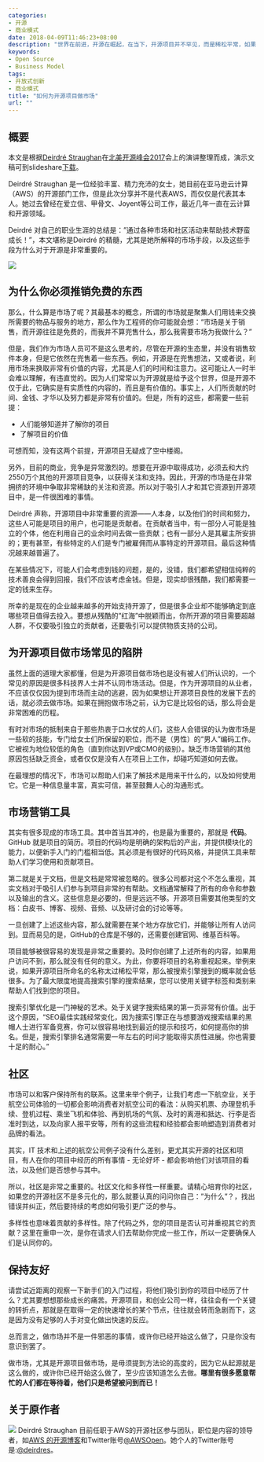 ```yaml
---
categories:
- 开源
- 商业模式
date: 2018-04-09T11:46:23+08:00
description: "世界在前进，开源在崛起，在当下，开源项目并不罕见，而是稀松平常，如果你“曲高和寡”，认为酒香不怕巷子深，那么很快就被庞大的潮流所淹没，开源的人群似乎是固定的，拥抱开源的公司在一定的时间段内也是屈指可数的，那么被这些人忽略的话，你所开源的项目只有一个结局：优雅的关闭！"
keywords:
- Open Source
- Business Model
tags:
- 开放式创新
- 商业模式
title: "如何为开源项目做市场"
url: ""
---
```


## 概要

本文是根据[Deirdré Straughan](https://www.linkedin.com/in/deirdrestraughan/)在[北美开源峰会2017](https://www.linuxfoundation.org/event/open-source-summit-north-america-2017/)会上的演讲整理而成，演示文稿可到slideshare[下载](https://www.slideshare.net/deirdrestraughan/marketing-your-open-source-project)。

Deirdré Straughan 是一位经验丰富、精力充沛的女士，她目前在亚马逊云计算（AWS）的开源部门工作，但是此次分享并不是代表AWS，而仅仅是代表其本人。她过去曾经在爱立信、甲骨文、Joyent等公司工作，最近几年一直在云计算和开源领域。

Deirdré 对自己的职业生涯的总结是：”通过各种市场和社区活动来帮助技术野蛮成长！”，本文堪称是Deirdré 的精髓，尤其是她所解释的市场手段，以及这些手段为什么对于开源是非常重要的。

![](https://www.linuxfoundation.org/wp-content/uploads/2017/12/open-display_AA.png)

## 为什么你必须推销免费的东西

那么，什么算是市场了呢？其最基本的概念，所谓的市场就是聚集人们用钱来交换所需要的物品与服务的地方，那么作为工程师的你可能就会想：“市场是关于销售，而开源往往是免费的，而我并不算兜售什么，那么我需要市场为我做什么？”

但是，我们作为市场人员可不是这么思考的，尽管在开源的生态里，并没有销售软件本身，但是它依然在兜售着一些东西。例如，开源是在兜售想法，又或者说，利用市场来换取非常有价值的内容，尤其是人们的时间和注意力。这可能让人一时半会难以理解，有违直觉的。因为人们常常以为开源就是给予这个世界，但是开源不仅于此，它确实是有实质性的内容的，而且是有价值的。事实上，人们所贡献的时间、金钱、才华以及努力都是非常有价值的。但是，所有的这些，都需要一些前提：

* 人们能够知道并了解你的项目
* 了解项目的价值

可想而知，没有这两个前提，开源项目无疑成了空中楼阁。

另外，目前的商业，竞争是异常激烈的。想要在开源中取得成功，必须去和大约2550万个其他的开源项目竞争，以获得关注和支持。因此，开源的市场是在非常拥挤的环境中争取非常稀缺的关注和资源。所以对于吸引人才和其它资源到开源项目中，是一件很困难的事情。

Deirdré 声称，开源项目中非常重要的资源——人本身，以及他们的时间和努力，这些人可能是项目的用户，也可能是贡献者。在贡献者当中，有一部分人可能是独立的个体，他在利用自己的业余时间去做一些贡献；也有一部分人是其雇主所安排的；更有甚至，有些特定的人们是专门被雇佣而从事特定的开源项目。最后这种情况越来越普遍了。

在某些情况下，可能人们会考虑到钱的问题，是的，没错，我们都希望相信纯粹的技术善良会得到回报，我们不应该考虑金钱。但是，现实却很残酷，我们都需要一定的钱来生存。

所幸的是现在的企业越来越多的开始支持开源了，但是很多企业却不能够确定到底哪些项目值得去投入。要想从残酷的”红海”中脱颖而出，你所开源的项目需要超越人群，不仅要吸引独立的贡献者，还要吸引可以提供物质支持的公司。

## 为开源项目做市场常见的陷阱

虽然上面的道理大家都懂，但是为开源项目做市场也是没有被人们所认识的，一个常见的原因是很多科技界人士并不认同市场活动。但是，作为开源项目的从业者，不应该仅仅因为提到市场而主动的逃避，因为如果想让开源项目良性的发展下去的话，就必须去做市场。如果在拥抱做市场之前，认为它是比较俗的话，那么将会是非常困难的历程。

有时对市场的抵制来自于那些热衷于口水仗的人们，这些人会错误的认为做市场是一些软的技能，专门给女士们所保留的职位，而不是（男性）的“男人”编码工作。它被视为地位较低的角色（直到你达到VP或CMO的级别）。缺乏市场营销的其他原因包括缺乏资金，或者仅仅是没有人在项目上工作，却碰巧知道如何去做。

在最理想的情况下，市场可以帮助人们来了解技术是用来干什么的，以及如何使用它。它是一种信息量丰富，真实可信，甚至鼓舞人心的沟通形式。

## 市场营销工具

其实有很多现成的市场工具。其中首当其冲的，也是最为重要的，那就是 **代码**。GitHub 就是项目的简历。项目的代码均是明确的架构后的产出，并提供模块化的能力，以便新手入门的门槛相当低。其必须是有很好的代码风格，并提供工具来帮助人们学习使用和贡献项目。

第二就是关于文档，但是文档是常常被忽略的。很多公司都对这个不怎么重视，其实文档对于吸引人们参与到项目非常的有帮助。文档通常解释了所有的命令和参数以及输出的含义。这些信息是必要的，但是远远不够。开源项目需要其他类型的文档：白皮书、博客、视频、音频、以及研讨会的讨论等等。

一旦创建了上述这些内容，那么就需要在某个地方存放它们，并能够让所有人访问到。显而易见的是，GitHub的仓库是不够的，还需要创建官网、维基百科等。

项目能够被很容易的发现是非常之重要的。及时你创建了上述所有的内容，如果用户访问不到，那么就没有任何的意义。为此，你要将项目的名称重视起来。举例来说，如果开源项目所命名的名称太过稀松平常，那么被搜索引擎搜到的概率就会低很多。为了最大限度地提高搜索引擎的搜索结果，您可以使用关键字标签和类别来帮助人们找到您的项目。

搜索引擎优化是一门神秘的艺术。处于关键字搜索结果的第一页非常有价值。出于这个原因，“SEO最佳实践经常变化，因为搜索引擎正在与想要游戏搜索结果的黑帽人士进行军备竞赛，你可以很容易地找到最近的提示和技巧，如何提高你的排名。但是，搜索引擎排名通常需要一年左右的时间才能取得实质性进展。你也需要十足的耐心。”

## 社区

市场可以和客户保持所有的联系。这里来举个例子，让我们考虑一下航空业，关于航空公司体验的一切都会影响消费者对航空公司的看法：从购买机票、办理登机手续、登机过程、乘坐飞机和体验、再到机场的气氛、及时的离港和抵达、行李是否准时到达，以及向家人报平安等，所有的这些流程和经验都会影响塑造到消费者对品牌的看法。

其实，IT 技术和上述的航空公司例子没有什么差别，更尤其实开源的社区和项目，有人在你的项目中经历的所有事情 - 无论好坏 - 都会影响他们对该项目的看法，以及他们是否想参与其中。

所以，社区是非常之重要的。社区文化和多样性一样重要。请精心培育你的社区，如果您的开源社区不是多元化的，那么就要认真的问问你自己：”为什么”？，找出错误并纠正，然后要持续的考虑如何吸引更广泛的参与。

多样性也意味着贡献的多样性。除了代码之外，您的项目是否认可并重视其它的贡献？这里在重申一次，是你在请求人们去帮助你完成一些工作，所以一定要确保人们是认同你的。

## 保持友好

请尝试近距离的观察一下新手们的入门过程，将他们吸引到你的项目中经历了什么？尤其要想想那些成长的痛苦。开源项目，和创业公司一样，往往会有一个关键的转折点，那就是在取得一定的快速增长的某个节点，往往就会转而急剧而下，这是因为没有足够的人手对变化做出快速的反应。

总而言之，做市场并不是一件邪恶的事情，或许你已经开始这么做了，只是你没有意识到罢了。

做市场，尤其是开源项目做市场，是毋须提到方法论的高度的，因为它从起源就是这么做的，或许你已经开始这么做了，至少应该知道怎么去做。**哪里有很多愿意帮忙的人们都在等待着，他们只是希望被问到而已！**

## 关于原作者

![](https://www.linuxfoundation.org/wp-content/uploads/2017/12/2017-08-headshot-500x500.jpg)  Deirdré Straughan 目前任职于AWS的开源社区参与团队，职位是内容的领导者，如[AWS 的开源博客](https://aws.amazon.com/blogs/opensource/)和Twitter账号[@AWSOpen](https://twitter.com/AWSOpen)。她个人的Twitter账号是:[@deirdres](https://twitter.com/deirdres)。
